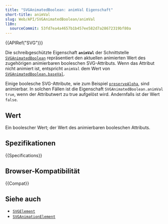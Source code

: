 ```yaml
---
title: "SVGAnimatedBoolean: animVal Eigenschaft"
short-title: animVal
slug: Web/API/SVGAnimatedBoolean/animVal
l10n:
  sourceCommit: 53fd7ea4a4657b1b457ee582d7a28672319bf80a
---
```


{{APIRef("SVG")}}

Die schreibgeschützte Eigenschaft **`animVal`** der Schnittstelle [`SVGAnimatedBoolean`](/de/docs/Web/API/SVGAnimatedBoolean) repräsentiert den aktuellen animierten Wert des zugehörigen animierbaren booleschen SVG-Attributs. Wenn das Attribut nicht animiert ist, entspricht `animVal` dem Wert von [`SVGAnimatedBoolean.baseVal`](/de/docs/Web/API/SVGAnimatedBoolean/baseVal).

Einige boolesche SVG-Attribute, wie zum Beispiel [`preserveAlpha`](/de/docs/Web/SVG/Attribute/preserveAlpha), sind animierbar. In solchen Fällen ist die Eigenschaft `SVGAnimatedBoolean.animVal` `true`, wenn der Attributwert zu true aufgelöst wird. Andernfalls ist der Wert `false`.

## Wert

Ein boolescher Wert; der Wert des animierbaren booleschen Attributs.

## Spezifikationen

{{Specifications}}

## Browser-Kompatibilität

{{Compat}}

## Siehe auch

- [`SVGElement`](/de/docs/Web/API/SVGElement)
- [`SVGAnimationElement`](/de/docs/Web/API/SVGAnimationElement)

